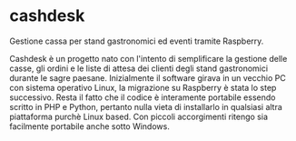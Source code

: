 # cashdesk
Gestione cassa per stand gastronomici ed eventi tramite Raspberry.

Cashdesk è un progetto nato con l'intento di semplificare la gestione delle casse, gli ordini e le liste di attesa dei clienti degli stand gastronomici durante le sagre paesane.
Inizialmente il software girava in un vecchio PC con sistema operativo Linux, la migrazione su Raspberry è stata lo step successivo.
Resta il fatto che il codice è interamente portabile essendo scritto in PHP e Python, pertanto nulla vieta di installarlo in qualsiasi altra piattaforma purchè Linux based. Con piccoli accorgimenti ritengo sia facilmente portabile anche sotto Windows.

